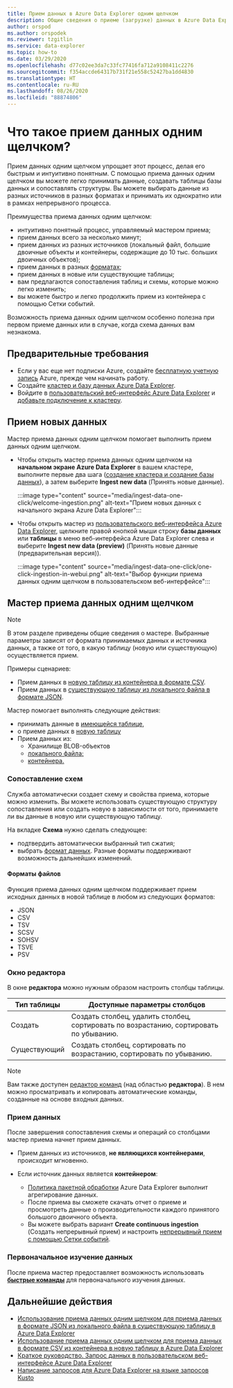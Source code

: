 ```yaml
---
title: Прием данных в Azure Data Explorer одним щелчком
description: Общие сведения о приеме (загрузке) данных в Azure Data Explorer одним щелчком.
author: orspod
ms.author: orspodek
ms.reviewer: tzgitlin
ms.service: data-explorer
ms.topic: how-to
ms.date: 03/29/2020
ms.openlocfilehash: d77c02ee3da7c33fc77416fa712a9108411c2276
ms.sourcegitcommit: f354accde64317b731f21e558c52427ba1dd4830
ms.translationtype: HT
ms.contentlocale: ru-RU
ms.lasthandoff: 08/26/2020
ms.locfileid: "88874806"
---
```

# <a name="what-is-one-click-ingestion"></a>Что такое прием данных одним щелчком?

Прием данных одним щелчком упрощает этот процесс, делая его быстрым и интуитивно понятным. С помощью приема данных одним щелчком вы можете легко принимать данные, создавать таблицы базы данных и сопоставлять структуры. Вы можете выбирать данные из разных источников в разных форматах и принимать их однократно или в рамках непрерывного процесса.

Преимущества приема данных одним щелчком:

* интуитивно понятный процесс, управляемый мастером приема;
* прием данных всего за несколько минут;
* прием данных из разных источников (локальный файл, большие двоичные объекты и контейнеры, содержащие до 10 тыс. больших двоичных объектов);
* прием данных в разных [форматах](#file-formats);
* прием данных в новые или существующие таблицы;
* вам предлагаются сопоставления таблиц и схемы, которые можно легко изменить;
* вы можете быстро и легко продолжить прием из контейнера с помощью Сетки событий.

Возможность приема данных одним щелчком особенно полезна при первом приеме данных или в случае, когда схема данных вам незнакома.

## <a name="prerequisites"></a>Предварительные требования

* Если у вас еще нет подписки Azure, создайте [бесплатную учетную запись](https://azure.microsoft.com/free/) Azure, прежде чем начинать работу.
* Создайте [кластер и базу данных Azure Data Explorer](create-cluster-database-portal.md).
* Войдите в [пользовательский веб-интерфейс Azure Data Explorer](https://dataexplorer.azure.com/) и [добавьте подключение к кластеру](web-query-data.md#add-clusters).

## <a name="ingest-new-data"></a>Прием новых данных

Мастер приема данных одним щелчком помогает выполнить прием данных одним щелчком.

* Чтобы открыть мастер приема данных одним щелчком на **начальном экране Azure Data Explorer** в вашем кластере, выполните первые два шага ([создание кластера и создание базы данных](#prerequisites)), а затем выберите **Ingest new data** (Принять новые данные).

    :::image type="content" source="media/ingest-data-one-click/welcome-ingestion.png" alt-text="Прием новых данных с начального экрана Azure Data Explorer":::

* Чтобы открыть мастер из [пользовательского веб-интерфейса Azure Data Explorer](https://dataexplorer.azure.com/), щелкните правой кнопкой мыши строку **базы данных** или **таблицы** в меню веб-интерфейса Azure Data Explorer слева и выберите **Ingest new data (preview)** (Принять новые данные (предварительная версия)).

    :::image type="content" source="media/ingest-data-one-click/one-click-ingestion-in-webui.png" alt-text="Выбор функции приема данных одним щелчком в пользовательском веб-интерфейсе":::

<!-- TODO either change the local file tutorial to blob storage or create another one to show users how to do this-->

## <a name="one-click-ingestion-wizard"></a>Мастер приема данных одним щелчком

> [!NOTE]
> В этом разделе приведены общие сведения о мастере. Выбранные параметры зависят от формата принимаемых данных и источника данных, а также от того, в какую таблицу (новую или существующую) осуществляется прием.
>
> Примеры сценариев:
> * Прием данных в [новую таблицу из контейнера в формате CSV](one-click-ingestion-new-table.md).
> * Прием данных в [существующую таблицу из локального файла в формате JSON](one-click-ingestion-existing-table.md). 

Мастер помогает выполнять следующие действия:
   * принимать данные в [имеющейся таблице](one-click-ingestion-existing-table.md),
   * о приеме данных в [новую таблицу](one-click-ingestion-new-table.md)
   * Прием данных из:
      * Хранилище BLOB-объектов
      * [локального файла;](one-click-ingestion-existing-table.md)
      * [контейнера.](one-click-ingestion-new-table.md)


### <a name="schema-mapping"></a>Сопоставление схем

Служба автоматически создает схему и свойства приема, которые можно изменить. Вы можете использовать существующую структуру сопоставления или создать новую в зависимости от того, принимаете ли вы данные в новую или существующую таблицу.

На вкладке **Схема** нужно сделать следующее:
   * подтвердить автоматически выбранный тип сжатия;
   * выбрать [формат данных](#file-formats). Разные форматы поддерживают возможность дальнейших изменений.

#### <a name="file-formats"></a>Форматы файлов

Функция приема данных одним щелчком поддерживает прием исходных данных в новой таблице в любом из следующих форматов:
* JSON
* CSV
* TSV
* SCSV
* SOHSV
* TSVE
* PSV

### <a name="editor-window"></a>Окно редактора

В окне **редактора** можно нужным образом настроить столбцы таблицы. 

|Тип таблицы  |Доступные параметры столбцов  |
|---------|---------|
|Создать     | Создать столбец, удалить столбец, сортировать по возрастанию, сортировать по убыванию.  |
|Существующий     | Создать столбец, сортировать по возрастанию, сортировать по убыванию.  |

>[!NOTE]
> Вам также доступен [редактор команд](one-click-ingestion-new-table.md#command-editor) (над областью **редактора**). В нем можно просматривать и копировать автоматические команды, созданные на основе входных данных.

### <a name="data-ingestion"></a>Прием данных

После завершения сопоставления схемы и операций со столбцами мастер приема начнет прием данных. 

* Прием данных из источников, **не являющихся контейнерами**, происходит мгновенно.

* Если источник данных является **контейнером**:
    * [Политика пакетной обработки](kusto/management/batchingpolicy.md) Azure Data Explorer выполнит агрегирование данных. 
    * После приема вы сможете скачать отчет о приеме и просмотреть данные о производительности каждого принятого большого двоичного объекта. 
    * Вы можете выбрать вариант **Create continuous ingestion** (Создать непрерывный прием) и настроить [непрерывный прием с помощью Сетки событий](one-click-ingestion-new-table.md#create-continuous-ingestion-for-container).
 
### <a name="initial-data-exploration"></a>Первоначальное изучение данных
   
После приема мастер предоставляет возможность использовать **[быстрые команды](one-click-ingestion-existing-table.md#quick-queries-and-tools)** для первоначального изучения данных.

## <a name="next-steps"></a>Дальнейшие действия

* [Использование приема данных одним щелчком для приема данных в формате JSON из локального файла в существующую таблицу в Azure Data Explorer](one-click-ingestion-existing-table.md)
* [Использование приема данных одним щелчком для приема данных в формате CSV из контейнера в новую таблицу в Azure Data Explorer](one-click-ingestion-new-table.md)
* [Краткое руководство. Запрос данных в пользовательском веб-интерфейсе Azure Data Explorer](web-query-data.md)
* [Написание запросов для Azure Data Explorer на языке запросов Kusto](write-queries.md)

